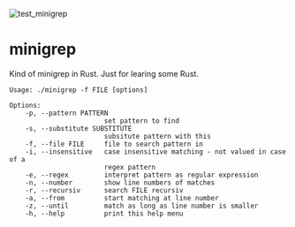 ![test_minigrep](https://github.com/sdoerig/minigrep/workflows/test_minigrep/badge.svg?branch=master&event=push)

# minigrep
Kind of minigrep in Rust. Just for learing some Rust.

```
Usage: ./minigrep -f FILE [options]

Options:
    -p, --pattern PATTERN
                        set pattern to find
    -s, --substitute SUBSTITUTE
                        subsitute pattern with this
    -f, --file FILE     file to search pattern in
    -i, --insensitive   case insensitive matching - not valued in case of a
                        regex pattern
    -e, --regex         interpret pattern as regular expression
    -n, --number        show line numbers of matches
    -r, --recursiv      search FILE recursiv
    -a, --from          start matching at line number
    -z, --until         match as long as line number is smaller
    -h, --help          print this help menu
```
